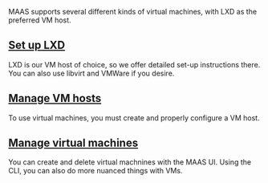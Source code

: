<!-- "How to use virtual machines" -->
MAAS supports several different kinds of virtual machines, with LXD as the preferred VM host.

## [Set up LXD](/t/how-to-set-up-lxd/5208)

LXD is our VM host of choice, so we offer detailed set-up instructions there.  You can also use libvirt and VMWare if you desire.

## [Manage VM hosts](/t/how-to-manage-vm-hosts/5140)

To use virtual machines, you must create and properly configure a VM host.

## [Manage virtual machines](/t/how-to-manage-virtual-machines/5148)

You can create and delete virtual machnines with the MAAS UI.  Using the CLI, you can also do more nuanced things with VMs.
